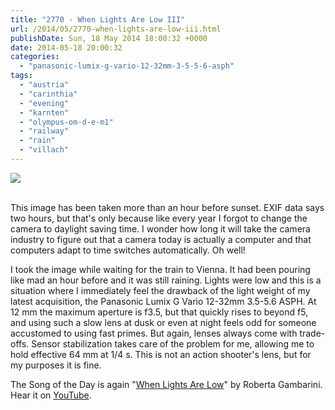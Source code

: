 ```yaml
---
title: "2770 - When Lights Are Low III"
url: /2014/05/2770-when-lights-are-low-iii.html
publishDate: Sun, 18 May 2014 18:00:32 +0000
date: 2014-05-18 20:00:32
categories: 
  - "panasonic-lumix-g-vario-12-32mm-3-5-5-6-asph"
tags: 
  - "austria"
  - "carinthia"
  - "evening"
  - "karnten"
  - "olympus-om-d-e-m1"
  - "railway"
  - "rain"
  - "villach"
---
```

<div class="container">
<div class="center"><a target="_blank" href="https://d25zfm9zpd7gm5.cloudfront.net/1200x1200/2014/20140511_180626_lr.jpg"><img src="https://d25zfm9zpd7gm5.cloudfront.net/0600x0600/2014/20140511_180626_lr.jpg" /></a></div>
</div>
<br />

This image has been taken more than an hour before sunset. EXIF data says two hours, but that's only because like every year I forgot to change the camera to daylight saving time. I wonder how long it will take the camera industry to figure out that a camera today is actually a computer and that computers adapt to time switches automatically. Oh well!

I took the image while waiting for the train to Vienna. It had been pouring like mad an hour before and it was still raining. Lights were low and this is a situation where I immediately feel the drawback of the light weight of my latest acquisition, the Panasonic Lumix G Vario 12-32mm 3.5-5.6 ASPH. At 12&nbsp;mm the maximum aperture is f3.5, but that quickly rises to beyond f5, and using such a slow lens at dusk or even at night feels odd for someone accustomed to using fast primes. But again, lenses always come with trade-offs. Sensor stabilization takes care of the problem for me, allowing me to hold effective 64&nbsp;mm at 1/4&nbsp;s. This is not an action shooter's lens, but for my purposes it is fine.

The Song of the Day is again "<a href="http://www.lyricsmode.com/lyrics/t/tony_bennett/when_lights_are_low.html" target="_blank">When Lights Are Low</a>" by Roberta Gambarini. Hear it on <a href="https://www.youtube.com/watch?v=fdG2jH7M7yk" target="_blank">YouTube</a>.
